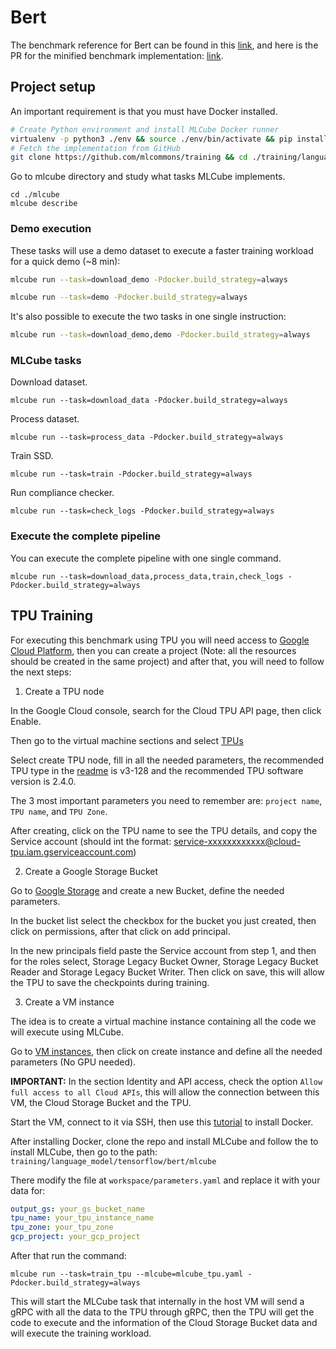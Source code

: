 # Bert

The benchmark reference for Bert can be found in this [link](https://github.com/mlcommons/training/tree/master/language_model/tensorflow/bert), and here is the PR for the minified benchmark implementation: [link](https://github.com/mlcommons/training/pull/632).

## Project setup

An important requirement is that you must have Docker installed.

```bash
# Create Python environment and install MLCube Docker runner 
virtualenv -p python3 ./env && source ./env/bin/activate && pip install pip==24.0 && pip install mlcube-docker
# Fetch the implementation from GitHub
git clone https://github.com/mlcommons/training && cd ./training/language_model/tensorflow/bert
```

Go to mlcube directory and study what tasks MLCube implements.

```shell
cd ./mlcube
mlcube describe
```

### Demo execution

These tasks will use a demo dataset to execute a faster training workload for a quick demo (~8 min):

```bash
mlcube run --task=download_demo -Pdocker.build_strategy=always

mlcube run --task=demo -Pdocker.build_strategy=always
```

It's also possible to execute the two tasks in one single instruction:

```bash
mlcube run --task=download_demo,demo -Pdocker.build_strategy=always
```

### MLCube tasks

Download dataset.

```shell
mlcube run --task=download_data -Pdocker.build_strategy=always
```

Process dataset.

```shell
mlcube run --task=process_data -Pdocker.build_strategy=always
```

Train SSD.

```shell
mlcube run --task=train -Pdocker.build_strategy=always
```

Run compliance checker.

```shell
mlcube run --task=check_logs -Pdocker.build_strategy=always
```

### Execute the complete pipeline

You can execute the complete pipeline with one single command.

```shell
mlcube run --task=download_data,process_data,train,check_logs -Pdocker.build_strategy=always
```

## TPU Training

For executing this benchmark using TPU you will need access to [Google Cloud Platform](https://cloud.google.com/), then you can create a project (Note: all the resources should be created in the same project) and after that, you will need to follow the next steps:

1. Create a TPU node

In the Google Cloud console, search for the Cloud TPU API page, then click Enable.

Then go to the virtual machine sections and select [TPUs](https://console.cloud.google.com/compute/tpus)

Select create TPU node, fill in all the needed parameters, the recommended TPU type in the [readme](https://github.com/mlcommons/training/blob/3283fc35e68deb88f7197155964f7c3858705649/language_model/tensorflow/bert/README.md#on-tpu-v3-128) is v3-128 and the recommended TPU software version is 2.4.0.

The 3 most important parameters you need to remember are: `project name`, `TPU name`, and `TPU Zone`.

After creating, click on the TPU name to see the TPU details, and copy the Service account (should int the format: <service-xxxxxxxxxxxx@cloud-tpu.iam.gserviceaccount.com>)

2. Create a Google Storage Bucket

Go to [Google Storage](https://console.cloud.google.com/storage/browser) and create a new Bucket, define the needed parameters.

In the bucket list select the checkbox for the bucket you just created, then click on permissions, after that click on add principal.

In the new principals field paste the Service account from step 1, and then for the roles select, Storage Legacy Bucket Owner, Storage Legacy Bucket Reader and Storage Legacy Bucket Writer. Then click on save, this will allow the TPU to save the checkpoints during training.

3. Create a VM instance

The idea is to create a virtual machine instance containing all the code we will execute using MLCube.

Go to [VM instances](https://console.cloud.google.com/compute/instances), then click on create instance and define all the needed parameters (No GPU needed).

**IMPORTANT:** In the section Identity and API access, check the option `Allow full access to all Cloud APIs`, this will allow the connection between this VM, the Cloud Storage Bucket and the TPU.

Start the VM, connect to it via SSH, then use this [tutorial](https://docs.docker.com/engine/install/debian/) to install Docker.

After installing Docker, clone the repo and install MLCube and follow the to install MLCube, then go to the path: `training/language_model/tensorflow/bert/mlcube`

There modify the file at `workspace/parameters.yaml` and replace it with your data for:

```yaml
output_gs: your_gs_bucket_name
tpu_name: your_tpu_instance_name
tpu_zone: your_tpu_zone
gcp_project: your_gcp_project
```

After that run the command:

```shell
mlcube run --task=train_tpu --mlcube=mlcube_tpu.yaml -Pdocker.build_strategy=always
```

This will start the MLCube task that internally in the host VM will send a gRPC with all the data to the TPU through gRPC, then the TPU will get the code to execute and the information of the Cloud Storage Bucket data and will execute the training workload.
